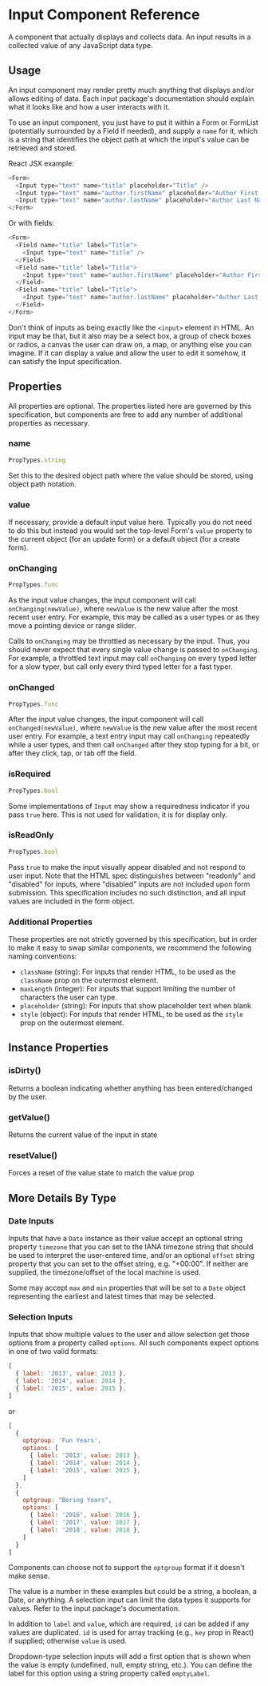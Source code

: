 # Input Component Reference

A component that actually displays and collects data. An input results in a collected value of any JavaScript data type.

## Usage

An input component may render pretty much anything that displays and/or allows editing of data. Each input package's documentation should explain what it looks like and how a user interacts with it.

To use an input component, you just have to put it within a Form or FormList (potentially surrounded by a Field if needed), and supply a `name` for it, which is a string that identifies the object path at which the input's value can be retrieved and stored.

React JSX example:

```js
<Form>
  <Input type="text" name="title" placeholder="Title" />
  <Input type="text" name="author.firstName" placeholder="Author First Name" />
  <Input type="text" name="author.lastName" placeholder="Author Last Name" />
</Form>
```

Or with fields:

```js
<Form>
  <Field name="title" label="Title">
    <Input type="text" name="title" />
  </Field>
  <Field name="title" label="Title">
    <Input type="text" name="author.firstName" placeholder="Author First Name" />
  </Field>
  <Field name="title" label="Title">
    <Input type="text" name="author.lastName" placeholder="Author Last Name" />
  </Field>
</Form>
```

Don't think of inputs as being exactly like the `<input>` element in HTML. An input may be that, but it also may be a select box, a group of check boxes or radios, a canvas the user can draw on, a map, or anything else you can imagine. If it can display a value and allow the user to edit it somehow, it can satisfy the Input specification.

## Properties

All properties are optional. The properties listed here are governed by this specification, but components are free to add any number of additional properties as necessary.

### name

```js
PropTypes.string
```

Set this to the desired object path where the value should be stored, using object path notation.

### value

If necessary, provide a default input value here. Typically you do not need to do this but instead you would set the top-level Form's `value` property to the current object (for an update form) or a default object (for a create form).

### onChanging

```js
PropTypes.func
```

As the input value changes, the input component will call `onChanging(newValue)`, where `newValue` is the new value after the most recent user entry. For example, this may be called as a user types or as they move a pointing device or range slider.

Calls to `onChanging` may be throttled as necessary by the input. Thus, you should never expect that every single value change is passed to `onChanging`. For example, a throttled text input may call `onChanging` on every typed letter for a slow typer, but call only every third typed letter for a fast typer.

### onChanged

```js
PropTypes.func
```

After the input value changes, the input component will call `onChanged(newValue)`, where `newValue` is the new value after the most recent user entry. For example, a text entry input may call `onChanging` repeatedly while a user types, and then call `onChanged` after they stop typing for a bit, or after they click, tap, or tab off the field.

### isRequired

```js
PropTypes.bool
```

Some implementations of `Input` may show a requiredness indicator if you pass `true` here. This is not used for validation; it is for display only.

### isReadOnly

```js
PropTypes.bool
```

Pass `true` to make the input visually appear disabled and not respond to user input. Note that the HTML spec distinguishes between "readonly" and "disabled" for inputs, where "disabled" inputs are not included upon form submission. This specification includes no such distinction, and all input values are included in the form object.

### Additional Properties

These properties are not strictly governed by this specification, but in order to make it easy to swap similar components, we recommend the following naming conventions:

- `className` (string): For inputs that render HTML, to be used as the `className` prop on the outermost element.
- `maxLength` (integer): For inputs that support limiting the number of characters the user can type.
- `placeholder` (string): For inputs that show placeholder text when blank
- `style` (object): For inputs that render HTML, to be used as the `style` prop on the outermost element.

## Instance Properties

### isDirty()

Returns a boolean indicating whether anything has been entered/changed by the user.

### getValue()

Returns the current value of the input in state

### resetValue()

Forces a reset of the value state to match the value prop

## More Details By Type

### Date Inputs

Inputs that have a `Date` instance as their value accept an optional string property `timezone` that you can set to the IANA timezone string that should be used to interpret the user-entered time, and/or an optional `offset` string property that you can set to the offset string, e.g. "+00:00". If neither are supplied, the timezone/offset of the local machine is used.

Some may accept `max` and `min` properties that will be set to a `Date` object representing the earliest and latest times that may be selected.

### Selection Inputs

Inputs that show multiple values to the user and allow selection get those options from a property called `options`. All such components expect options in one of two valid formats:

```js
[
  { label: '2013', value: 2013 },
  { label: '2014', value: 2014 },
  { label: '2015', value: 2015 },
]
```

or

```js
[
  {
    optgroup: 'Fun Years',
    options: [
      { label: '2013', value: 2013 },
      { label: '2014', value: 2014 },
      { label: '2015', value: 2015 },
    ]
  },
  {
    optgroup: "Boring Years",
    options: [
      { label: '2016', value: 2016 },
      { label: '2017', value: 2017 },
      { label: '2018', value: 2018 },
    ]
  }
]
```

Components can choose not to support the `optgroup` format if it doesn't make sense.

The value is a number in these examples but could be a string, a boolean, a Date, or anything. A selection input can limit the data types it supports for values. Refer to the input package's documentation.

In addition to `label` and `value`, which are required, `id` can be added if any values are duplicated. `id` is used for array tracking (e.g., `key` prop in React) if supplied; otherwise `value` is used.

Dropdown-type selection inputs will add a first option that is shown when the value is empty (undefined, null, empty string, etc.). You can define the label for this option using a string property called `emptyLabel`.
